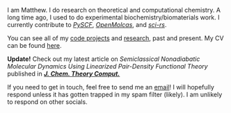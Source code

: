 I am Matthew. I do research on theoretical and computational chemistry. A long
time ago, I used to do experimental biochemistry/biomaterials work. I currently
contribute to [*PySCF*](https://github.com/pyscf/pyscf),
[*OpenMolcas*](https://gitlab.com/Molcas/OpenMolcas), and
[*sci-rs*](https://github.com/qsib-cbie/sci-rs).

You can see all of my [code projects](/projects) and [research](/research), past
and present. My CV can be found [here](/cv.pdf).

<b style="color: var(--alert)">Update!</b> Check out my latest article on
*Semiclassical Nonadiabatic Molecular Dynamics Using Linearized Pair-Density
Functional Theory* published in [***J. Chem. Theory Comput.***](https://doi.org/10.1021/acs.jctc.4c01061)

If you need to get in touch, feel free to send me an
[email](/contact)! I will hopefully respond unless it has
gotten trapped in my spam filter (likely). I am unlikely to respond on other
socials.
